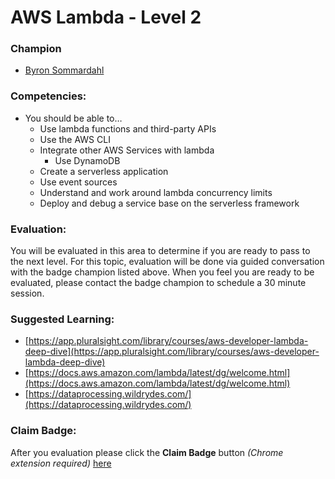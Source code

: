 # AWS Lambda - Level 2

### Champion

- [Byron Sommardahl](mailto:byron@acklenavenue.com)

### Competencies:

- You should be able to…
    - Use lambda functions and third-party APIs
    - Use the AWS CLI
    - Integrate other AWS Services with lambda
        - Use DynamoDB
    - Create a serverless application
    - Use event sources
    - Understand and work around lambda concurrency limits
    - Deploy and debug a service base on the serverless framework

### Evaluation:

You will be evaluated in this area to determine if you are ready to 
pass to the next level. For this topic, evaluation will be done via 
guided conversation with the badge champion listed above. When you 
feel you are ready to be evaluated, please contact the badge champion 
to schedule a 30 minute session.

### Suggested Learning:
- [https://app.pluralsight.com/library/courses/aws-developer-lambda-deep-dive](https://app.pluralsight.com/library/courses/aws-developer-lambda-deep-dive)
- [https://docs.aws.amazon.com/lambda/latest/dg/welcome.html](https://docs.aws.amazon.com/lambda/latest/dg/welcome.html)
- [https://dataprocessing.wildrydes.com/](https://dataprocessing.wildrydes.com/)

### Claim Badge:
After you evaluation please click the **Claim Badge** button *(Chrome extension required)* [here](https://acklenavenue.badgr.com/public/badges/pHXeq0MQT9a-Jj6tJOFaQQ)
